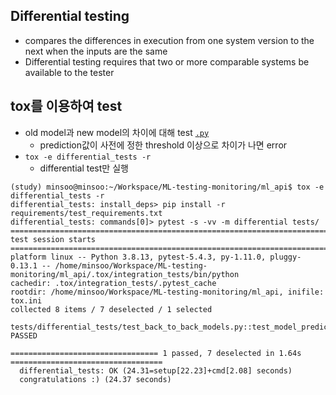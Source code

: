 ## Differential testing
- compares the differences in execution from one system version to the next when the inputs are the same
- Differential testing requires that two or more comparable systems be available to the tester 

## tox를 이용하여 test
- old model과 new model의 차이에 대해 test [`.py`](./ml_api/tests/differential_tests/)
    - prediction값이 사전에 정한 threshold 이상으로 차이가 나면 error
- `tox -e differential_tests -r`
    - differential test만 실행

```
(study) minsoo@minsoo:~/Workspace/ML-testing-monitoring/ml_api$ tox -e differential_tests -r
differential_tests: install_deps> pip install -r requirements/test_requirements.txt
differential_tests: commands[0]> pytest -s -vv -m differential tests/
========================================================================= test session starts ==========================================================================
platform linux -- Python 3.8.13, pytest-5.4.3, py-1.11.0, pluggy-0.13.1 -- /home/minsoo/Workspace/ML-testing-monitoring/ml_api/.tox/integration_tests/bin/python
cachedir: .tox/integration_tests/.pytest_cache
rootdir: /home/minsoo/Workspace/ML-testing-monitoring/ml_api, inifile: tox.ini
collected 8 items / 7 deselected / 1 selected                                                                                                                          

tests/differential_tests/test_back_to_back_models.py::test_model_prediction_differentials PASSED

================================= 1 passed, 7 deselected in 1.64s ==================================
  differential_tests: OK (24.31=setup[22.23]+cmd[2.08] seconds)
  congratulations :) (24.37 seconds)
```
